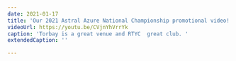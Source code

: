 ```yaml
---
date: 2021-01-17
title: 'Our 2021 Astral Azure National Championship promotional video! '
videoUrl: https://youtu.be/CVjnYhVrrYk
caption: 'Torbay is a great venue and RTYC  great club. '
extendedCaption: ''

---
```


